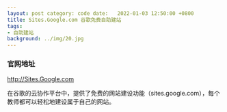 ```yaml
---
layout: post category: code date:   2022-01-03 12:50:00 +0800
title: Sites.Google.com 谷歌免费自助建站
tags:
- 自助建站
background: ../img/20.jpg
---
```



### 官网地址
http://Sites.Google.com

在谷歌的云协作平台中，提供了免费的网站建设功能（sites.google.com），每个教师都可以轻松地建设属于自己的网站。